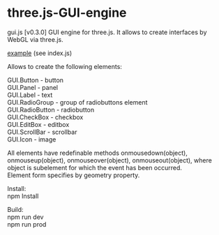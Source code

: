 # three.js-GUI-engine
gui.js [v0.3.0]
GUI engine for three.js. It allows to create interfaces by WebGL via three.js.  

[example](https://gui.lvlb.ru) (see index.js)  

Allows to create the following elements:  

GUI.Button - button  
GUI.Panel - panel  
GUI.Label - text  
GUI.RadioGroup - group of radiobuttons element  
GUI.RadioButton - radiobutton  
GUI.CheckBox - checkbox  
GUI.EditBox - editbox  
GUI.ScrollBar - scrollbar  
GUI.Icon - image  

All elements have redefinable methods onmousedown(object), onmouseup(object), onmouseover(object), onmouseout(object), where object is subelement for which the event has been occurred.  
Element form specifies by geometry property.  

Install:  
npm Install  

Build:  
npm run dev  
npm run prod  